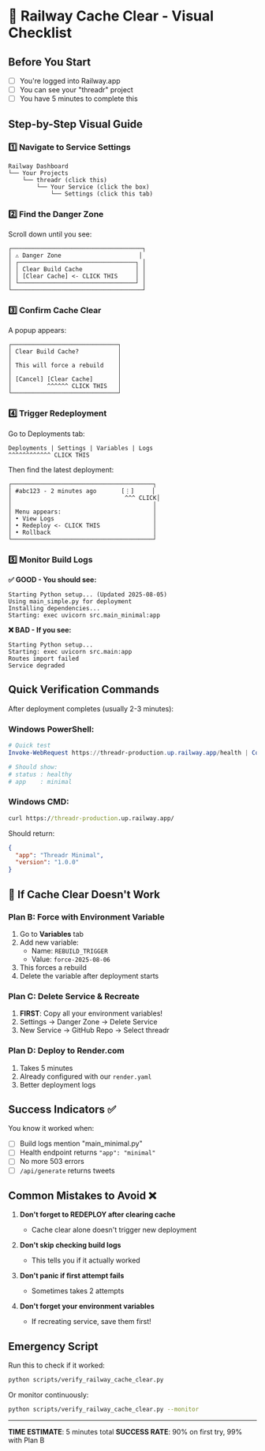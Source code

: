 # 🎯 Railway Cache Clear - Visual Checklist

## Before You Start
- [ ] You're logged into Railway.app
- [ ] You can see your "threadr" project
- [ ] You have 5 minutes to complete this

## Step-by-Step Visual Guide

### 1️⃣ Navigate to Service Settings
```
Railway Dashboard
└── Your Projects
    └── threadr (click this)
        └── Your Service (click the box)
            └── Settings (click this tab)
```

### 2️⃣ Find the Danger Zone
Scroll down until you see:
```
┌─────────────────────────────────────┐
│ ⚠️ Danger Zone                      │
│ ┌─────────────────────────────────┐ │
│ │ Clear Build Cache               │ │
│ │ [Clear Cache] <- CLICK THIS     │ │
│ └─────────────────────────────────┘ │
└─────────────────────────────────────┘
```

### 3️⃣ Confirm Cache Clear
A popup appears:
```
┌──────────────────────────────┐
│ Clear Build Cache?           │
│                              │
│ This will force a rebuild    │
│                              │
│ [Cancel] [Clear Cache]       │
│          ^^^^^^ CLICK THIS   │
└──────────────────────────────┘
```

### 4️⃣ Trigger Redeployment
Go to Deployments tab:
```
Deployments | Settings | Variables | Logs
^^^^^^^^^^^^ CLICK THIS
```

Then find the latest deployment:
```
┌────────────────────────────────────────┐
│ #abc123 - 2 minutes ago       [⋮]     │
│                                ^^^ CLICK│
│                                        │
│ Menu appears:                          │
│ • View Logs                            │
│ • Redeploy <- CLICK THIS               │
│ • Rollback                             │
└────────────────────────────────────────┘
```

### 5️⃣ Monitor Build Logs

**✅ GOOD - You should see:**
```
Starting Python setup... (Updated 2025-08-05)
Using main_simple.py for deployment
Installing dependencies...
Starting: exec uvicorn src.main_minimal:app
```

**❌ BAD - If you see:**
```
Starting Python setup...
Starting: exec uvicorn src.main:app
Routes import failed
Service degraded
```

## Quick Verification Commands

After deployment completes (usually 2-3 minutes):

### Windows PowerShell:
```powershell
# Quick test
Invoke-WebRequest https://threadr-production.up.railway.app/health | ConvertFrom-Json

# Should show:
# status : healthy
# app    : minimal
```

### Windows CMD:
```cmd
curl https://threadr-production.up.railway.app/
```

Should return:
```json
{
  "app": "Threadr Minimal",
  "version": "1.0.0"
}
```

## 🚨 If Cache Clear Doesn't Work

### Plan B: Force with Environment Variable
1. Go to **Variables** tab
2. Add new variable:
   - Name: `REBUILD_TRIGGER`
   - Value: `force-2025-08-06`
3. This forces a rebuild
4. Delete the variable after deployment starts

### Plan C: Delete Service & Recreate
1. **FIRST**: Copy all your environment variables!
2. Settings → Danger Zone → Delete Service
3. New Service → GitHub Repo → Select threadr

### Plan D: Deploy to Render.com
1. Takes 5 minutes
2. Already configured with our `render.yaml`
3. Better deployment logs

## Success Indicators ✅

You know it worked when:
- [ ] Build logs mention "main_minimal.py"
- [ ] Health endpoint returns `"app": "minimal"`
- [ ] No more 503 errors
- [ ] `/api/generate` returns tweets

## Common Mistakes to Avoid ❌

1. **Don't forget to REDEPLOY after clearing cache**
   - Cache clear alone doesn't trigger new deployment
   
2. **Don't skip checking build logs**
   - This tells you if it actually worked
   
3. **Don't panic if first attempt fails**
   - Sometimes takes 2 attempts
   
4. **Don't forget your environment variables**
   - If recreating service, save them first!

## Emergency Script

Run this to check if it worked:
```bash
python scripts/verify_railway_cache_clear.py
```

Or monitor continuously:
```bash
python scripts/verify_railway_cache_clear.py --monitor
```

---

**TIME ESTIMATE**: 5 minutes total
**SUCCESS RATE**: 90% on first try, 99% with Plan B